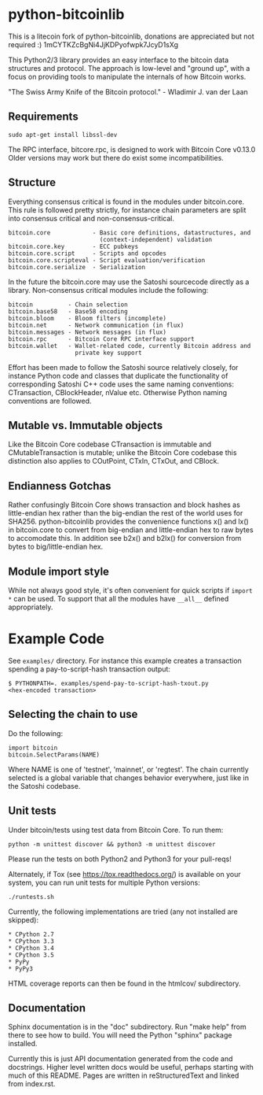 # python-bitcoinlib
This is a litecoin fork of python-bitcoinlib, donations are appreciated but not required :)
1mCYTKZcBgNi4JjKDPyofwpk7JcyD1sXg

This Python2/3 library provides an easy interface to the bitcoin data
structures and protocol. The approach is low-level and "ground up", with a
focus on providing tools to manipulate the internals of how Bitcoin works.

"The Swiss Army Knife of the Bitcoin protocol." - Wladimir J. van der Laan


## Requirements

    sudo apt-get install libssl-dev

The RPC interface, bitcore.rpc, is designed to work with Bitcoin Core v0.13.0
Older versions may work but there do exist some incompatibilities.


## Structure

Everything consensus critical is found in the modules under bitcoin.core. This
rule is followed pretty strictly, for instance chain parameters are split into
consensus critical and non-consensus-critical.

    bitcoin.core            - Basic core definitions, datastructures, and
                              (context-independent) validation
    bitcoin.core.key        - ECC pubkeys
    bitcoin.core.script     - Scripts and opcodes
    bitcoin.core.scripteval - Script evaluation/verification
    bitcoin.core.serialize  - Serialization

In the future the bitcoin.core may use the Satoshi sourcecode directly as a
library. Non-consensus critical modules include the following:

    bitcoin          - Chain selection
    bitcoin.base58   - Base58 encoding
    bitcoin.bloom    - Bloom filters (incomplete)
    bitcoin.net      - Network communication (in flux)
    bitcoin.messages - Network messages (in flux)
    bitcoin.rpc      - Bitcoin Core RPC interface support
    bitcoin.wallet   - Wallet-related code, currently Bitcoin address and
                       private key support

Effort has been made to follow the Satoshi source relatively closely, for
instance Python code and classes that duplicate the functionality of
corresponding Satoshi C++ code uses the same naming conventions: CTransaction,
CBlockHeader, nValue etc. Otherwise Python naming conventions are followed.


## Mutable vs. Immutable objects

Like the Bitcoin Core codebase CTransaction is immutable and
CMutableTransaction is mutable; unlike the Bitcoin Core codebase this
distinction also applies to COutPoint, CTxIn, CTxOut, and CBlock.


## Endianness Gotchas

Rather confusingly Bitcoin Core shows transaction and block hashes as
little-endian hex rather than the big-endian the rest of the world uses for
SHA256. python-bitcoinlib provides the convenience functions x() and lx() in
bitcoin.core to convert from big-endian and little-endian hex to raw bytes to
accomodate this. In addition see b2x() and b2lx() for conversion from bytes to
big/little-endian hex.


## Module import style

While not always good style, it's often convenient for quick scripts if
`import *` can be used. To support that all the modules have `__all__` defined
appropriately.


# Example Code

See `examples/` directory. For instance this example creates a transaction
spending a pay-to-script-hash transaction output:

    $ PYTHONPATH=. examples/spend-pay-to-script-hash-txout.py
    <hex-encoded transaction>


## Selecting the chain to use

Do the following:

    import bitcoin
    bitcoin.SelectParams(NAME)

Where NAME is one of 'testnet', 'mainnet', or 'regtest'. The chain currently
selected is a global variable that changes behavior everywhere, just like in
the Satoshi codebase.


## Unit tests

Under bitcoin/tests using test data from Bitcoin Core. To run them:

    python -m unittest discover && python3 -m unittest discover

Please run the tests on both Python2 and Python3 for your pull-reqs!

Alternately, if Tox (see https://tox.readthedocs.org/) is available on your
system, you can run unit tests for multiple Python versions:

    ./runtests.sh

Currently, the following implementations are tried (any not installed are
skipped):

    * CPython 2.7
    * CPython 3.3
    * CPython 3.4
    * CPython 3.5
    * PyPy
    * PyPy3

HTML coverage reports can then be found in the htmlcov/ subdirectory.

## Documentation

Sphinx documentation is in the "doc" subdirectory. Run "make help" from there
to see how to build. You will need the Python "sphinx" package installed.

Currently this is just API documentation generated from the code and
docstrings. Higher level written docs would be useful, perhaps starting with
much of this README. Pages are written in reStructuredText and linked from
index.rst.
